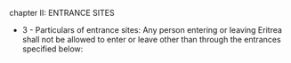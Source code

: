 chapter II: ENTRANCE SITES

<ul>
			<li>3 - Particulars of entrance sites: Any person entering or leaving Eritrea shall not be allowed to enter or leave other than through the entrances specified below:<ul>
			</ul></li></ul>